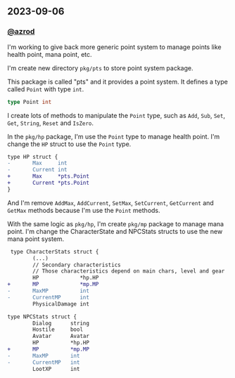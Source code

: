 ## 2023-09-06

### [@azrod](https://github.com/azrod)

I'm working to give back more generic point system to manage points like health point, mana point, etc.

I'm create new directory `pkg/pts` to store point system package.

This package is called "pts" and it provides a point system. It defines a type called `Point` with type `int`.

```go
type Point int
```

I create lots of methods to manipulate the `Point` type, such as `Add`, `Sub`, `Set`, `Get`, `String`, `Reset` and `IsZero`.

In the `pkg/hp` package, I'm use the `Point` type to manage health point. I'm change the `HP` struct to use the `Point` type.

```diff
type HP struct {
-       Max     int
-       Current int
+       Max     *pts.Point
+       Current *pts.Point
}
```

And I'm remove `AddMax`, `AddCurrent`, `SetMax`, `SetCurrent`, `GetCurrent` and `GetMax` methods because I'm use the `Point` methods.

With the same logic as `pkg/hp`, I'm create `pkg/mp` package to manage mana point.
I'm change the CharacterState and NPCStats structs to use the new mana point system.

```diff
 type CharacterStats struct {
        (...)
        // Secondary characteristics
        // Those characteristics depend on main chars, level and gear
        HP             *hp.HP
+       MP             *mp.MP
-       MaxMP          int
-       CurrentMP      int
        PhysicalDamage int
```

```diff
type NPCStats struct {
        Dialog      string
        Hostile     bool
        Avatar      Avatar
        HP          *hp.HP
+       MP          *mp.MP
-       MaxMP       int
-       CurrentMP   int
        LootXP      int
```
